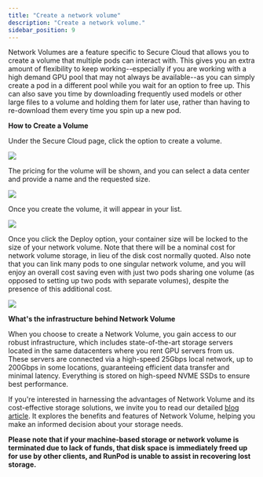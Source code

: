 ```yaml
---
title: "Create a network volume"
description: "Create a network volume."
sidebar_position: 9
---
```


Network Volumes are a feature specific to Secure Cloud that allows you to create a volume that multiple pods can interact with. This gives you an extra amount of flexibility to keep working--especially if you are working with a high demand GPU pool that may not always be available--as you can simply create a pod in a different pool while you wait for an option to free up. This can also save you time by downloading frequently used models or other large files to a volume and holding them for later use, rather than having to re-download them every time you spin up a new pod.

**How to Create a Volume**

Under the Secure Cloud page, click the option to create a volume.

![](/img/docs/797cfdc-image.png)

The pricing for the volume will be shown, and you can select a data center and provide a name and the requested size.

![](/img/docs/596a4f5-image.png)

Once you create the volume, it will appear in your list.

![](/img/docs/c4eea31-image.png)

Once you click the Deploy option, your container size will be locked to the size of your network volume. Note that there will be a nominal cost for network volume storage, in lieu of the disk cost normally quoted. Also note that you can link many pods to one singular network volume, and you will enjoy an overall cost saving even with just two pods sharing one volume (as opposed to setting up two pods with separate volumes), despite the presence of this additional cost.

![](/img/docs/8f69d41-image.png)

**What's the infrastructure behind Network Volume**

When you choose to create a Network Volume, you gain access to our robust infrastructure, which includes state-of-the-art storage servers located in the same datacenters where you rent GPU servers from us. These servers are connected via a high-speed 25Gbps local network, up to 200Gbps in some locations, guaranteeing efficient data transfer and minimal latency. Everything is stored on high-speed NVME SSDs to ensure best performance.

If you're interested in harnessing the advantages of Network Volume and its cost-effective storage solutions, we invite you to read our detailed [blog article](https://blog.runpod.io/four-reasons-to-set-up-a/). It explores the benefits and features of Network Volume, helping you make an informed decision about your storage needs.

**Please note that if your machine-based storage or network volume is terminated due to lack of funds, that disk space is immediately freed up for use by other clients, and RunPod is unable to assist in recovering lost storage.**
